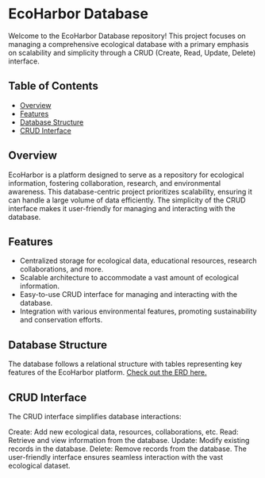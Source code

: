 # EcoHarbor Database

Welcome to the EcoHarbor Database repository! This project focuses on managing a comprehensive ecological database with a primary emphasis on scalability and simplicity through a CRUD (Create, Read, Update, Delete) interface.

## Table of Contents

- [Overview](#overview)
- [Features](#features)
- [Database Structure](#database-structure)
- [CRUD Interface](#crud-interface)

## Overview

EcoHarbor is a platform designed to serve as a repository for ecological information, fostering collaboration, research, and environmental awareness. This database-centric project prioritizes scalability, ensuring it can handle a large volume of data efficiently. The simplicity of the CRUD interface makes it user-friendly for managing and interacting with the database.

## Features

- Centralized storage for ecological data, educational resources, research collaborations, and more.
- Scalable architecture to accommodate a vast amount of ecological information.
- Easy-to-use CRUD interface for managing and interacting with the database.
- Integration with various environmental features, promoting sustainability and conservation efforts.

## Database Structure

The database follows a relational structure with tables representing key features of the EcoHarbor platform. [Check out the ERD here.](link-to-ERD)

## CRUD Interface

The CRUD interface simplifies database interactions:

Create: Add new ecological data, resources, collaborations, etc.
Read: Retrieve and view information from the database.
Update: Modify existing records in the database.
Delete: Remove records from the database.
The user-friendly interface ensures seamless interaction with the vast ecological dataset.
